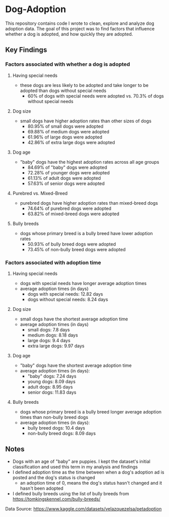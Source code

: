 # Dog-Adoption
This repository contains code I wrote to clean, explore and analyze dog adoption data. The goal of this project was to find factors that influence whether a dog is adopted, and how quickly they are adopted.

## Key Findings
### Factors associated with whether a dog is adopted 

1. Having special needs
   * these dogs are less likely to be adopted and take longer to be adopted than dogs without special needs
     * 60% of dogs with special needs were adopted vs. 70.3% of dogs without special needs


2. Dog size
   * small dogs have higher adoption rates than other sizes of dogs
     * 80.95% of small dogs were adopted
     * 69.88% of medium dogs were adopted
     * 61.96% of large dogs were adopted
     * 42.86% of extra large dogs were adopted


3. Dog age
   * "baby" dogs have the highest adoption rates across all age groups
     *   84.69% of "baby" dogs were adopted
     *   72.28% of younger dogs were adopted
     *   61.13% of adult dogs were adopted
     *   57.63% of senior dogs were adopted


4. Purebred vs. Mixed-Breed
   * purebred dogs have higher adoption rates than mixed-breed dogs
     * 74.64% of purebred dogs were adopted
     * 63.82% of mixed-breed dogs were adopted

    
5. Bully breeds
   * dogs whose primary breed is a bully breed have lower adoption rates
     * 50.93% of bully breed dogs were adopted
     * 73.45% of non-bully breed dogs were adopted

### Factors associated with adoption time

1. Having special needs
   * dogs with special needs have longer average adoption times
   * average adoption times (in days)
     * dogs with special needs: 12.82 days
     * dogs without special needs: 8.24 days


2. Dog size
   * small dogs have the shortest average adoption time
   * average adoption times (in days)
     * small dogs: 7.8 days
     * medium dogs: 8.18 days
     * large dogs: 9.4 days
     * extra large dogs: 9.97 days


3. Dog age
   * "baby" dogs have the shortest average adoption time
   * average adoption times (in days): 
     * "baby" dogs: 7.24 days
     * young dogs: 8.09 days
     * adult dogs: 8.95 days
     * senior dogs: 11.83 days


4. Bully breeds
   * dogs whose primary breed is a bully breed longer average adoption times than non-bully breed dogs
   * average adoption times (in days):
     * bully breed dogs: 10.4 days
     * non-bully breed dogs: 8.09 days

## Notes
- Dogs with an age of "baby" are puppies. I kept the dataset's initial classification and used this term in my analysis and findings
- I defined adoption time as the time between when a dog's adoption ad is posted and the dog's status is changed
   - an adoption time of 0, means the dog's status hasn't changed and it hasn't been adopted
- I defined bully breeds using the list of bully breeds from https://tomkingskennel.com/bully-breeds/

Data Source: https://www.kaggle.com/datasets/velazquezelsa/petadoption
